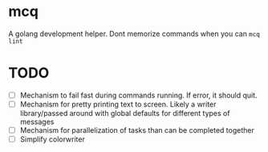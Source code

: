# mcq
A golang development helper. Dont memorize commands when you can `mcq lint`

# TODO
* [ ] Mechanism to fail fast during commands running. If error, it should quit.
* [ ] Mechanism for pretty printing text to screen. Likely a writer library/passed around with global defaults for different types of messages
* [ ] Mechanism for parallelization of tasks than can be completed together
* [ ] Simplify colorwriter